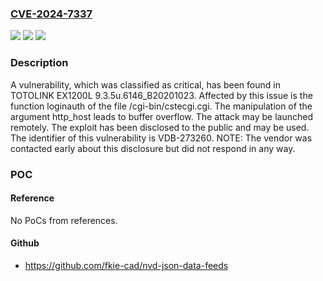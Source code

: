 ### [CVE-2024-7337](https://cve.mitre.org/cgi-bin/cvename.cgi?name=CVE-2024-7337)
![](https://img.shields.io/static/v1?label=Product&message=EX1200L&color=blue)
![](https://img.shields.io/static/v1?label=Version&message=%3D%209.3.5u.6146_B20201023%20&color=brighgreen)
![](https://img.shields.io/static/v1?label=Vulnerability&message=CWE-120%20Buffer%20Overflow&color=brighgreen)

### Description

A vulnerability, which was classified as critical, has been found in TOTOLINK EX1200L 9.3.5u.6146_B20201023. Affected by this issue is the function loginauth of the file /cgi-bin/cstecgi.cgi. The manipulation of the argument http_host leads to buffer overflow. The attack may be launched remotely. The exploit has been disclosed to the public and may be used. The identifier of this vulnerability is VDB-273260. NOTE: The vendor was contacted early about this disclosure but did not respond in any way.

### POC

#### Reference
No PoCs from references.

#### Github
- https://github.com/fkie-cad/nvd-json-data-feeds

